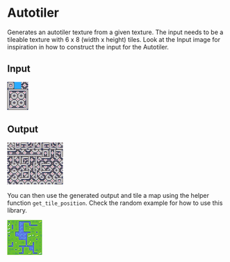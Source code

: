 # Autotiler

Generates an autotiler texture from a given texture. The input needs to be a tileable texture with 6 x 8 (width x height) tiles. Look at the Input image for inspiration in how to construct the input for the Autotiler.

## Input
![Input image](input.png)

## Output
![Output image](output.png)

You can then use the generated output and tile a map using the helper function `get_tile_position`. Check the random example for how to use this library.

![Image showing a random output generated using the algorithm](random.png)
